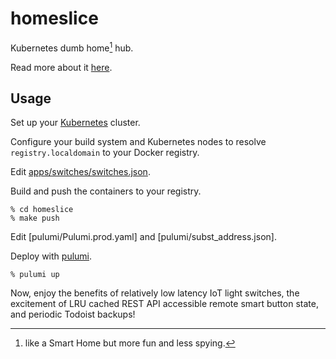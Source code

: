 # homeslice

Kubernetes dumb home[^1] hub.

[^1]: like a Smart Home but more fun and less spying.

Read more about it [here](https://mikepartelow.github.io).

## Usage

Set up your [Kubernetes](http://kubernetes.io) cluster. 

Configure your build system and Kubernetes nodes to resolve `registry.localdomain` to your Docker registry.

Edit [apps/switches/switches.json](apps/switches/switches.json).

Build and push the containers to your registry.

```console
% cd homeslice
% make push
```

Edit [pulumi/Pulumi.prod.yaml] and [pulumi/subst_address.json].

Deploy with [pulumi](https://www.pulumi.com).

```console
% pulumi up
```

Now, enjoy the benefits of relatively low latency IoT light switches, the excitement of LRU cached REST API accessible remote smart button state, and periodic Todoist backups!
